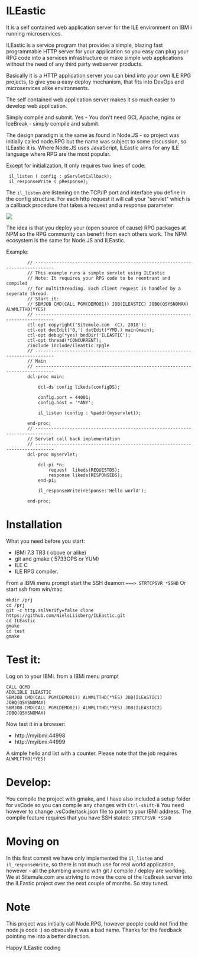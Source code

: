# ILEastic
It is a self contained web application server for the ILE environment on IBM i running microservices. 

ILEastic is a service program that provides a simple, blazing fast programmable HTTP server for your application so you easy can plug your RPG code into a services infrastructure or make simple web applications without the need of any third party webserver products.

Basically it is a HTTP application server you can bind into your own ILE RPG projects, 
to give you a easy deploy mechanism, that fits into DevOps and microservices alike environments.

The self contained web application server makes it so much easier to develop web application. 

Simply compile and submit. Yes - You don't need GCI, Apache, nginx or IceBreak - simply compile and submit.

The design paradigm is the same as found in Node.JS - so project was initially called node.RPG but the name was subject to some discussion, so ILEastic it is.
Where Node.JS uses JavaScript, ILEastic aims for any ILE language where RPG are the most popular.

Except for initialization, It only requires two lines of code:
```
 il_listen ( config : pServletCallback); 
 il_responseWrite ( pResponse);
```

The `il_listen` are listening on the TCP/IP port and interface you define in the 
config structure. For each http request it will call your "servlet" which is a 
callback procedure that takes a request and a response parameter
   
![](image.png)


The idea is that you deploy your (open source of cause) RPG packages at NPM so the RPG community can benefit from each others work. The NPM ecosystem is the same for Node.JS and ILEastic.    


Example: 
```
        // -----------------------------------------------------------------------------
        // This example runs a simple servlet using ILEastic
        // Note: It requires your RPG code to be reentrant and compiled
        // for multithreading. Each client request is handled by a seperate thread.
        // Start it:
        // SBMJOB CMD(CALL PGM(DEMO01)) JOB(ILEASTIC) JOBQ(QSYSNOMAX) ALWMLTTHD(*YES)        
        // -----------------------------------------------------------------------------     
        ctl-opt copyright('Sitemule.com  (C), 2018');
        ctl-opt decEdit('0,') datEdit(*YMD.) main(main);
        ctl-opt debug(*yes) bndDir('ILEASTIC');
        ctl-opt thread(*CONCURRENT);
        /include include/ileastic.rpgle
        // -----------------------------------------------------------------------------
        // Main
        // -----------------------------------------------------------------------------     
        dcl-proc main;

            dcl-ds config likeds(configDS);

            config.port = 44001;
            config.host = '*ANY';

            il_listen (config : %paddr(myservlet));

        end-proc;
        // -----------------------------------------------------------------------------
        // Servlet call back implementation
        // -----------------------------------------------------------------------------     
        dcl-proc myservlet;

            dcl-pi *n;
                request  likeds(REQUESTDS);
                response likeds(RESPONSEDS);
            end-pi;
  
            il_responseWrite(response:'Hello world');

        end-proc;
```

 
# Installation
What you need before you start:

* IBMI 7.3 TR3 ( obove or alike)
* git and gmake ( 5733OPS or YUM)
* ILE C 
* ILE RPG compiler.


From a IBMi menu prompt start the SSH deamon:`===> STRTCPSVR *SSHD`
Or start ssh from win/mac

```
mkdir /prj
cd /prj 
git -c http.sslVerify=false clone https://github.com/NielsLiisberg/ILEastic.git
cd ILEastic
gmake 
cd test 
gmake
```

# Test it:
Log on to your IBMi.
from a IBMi menu prompt 
````
CALL QCMD
ADDLIBLE ILEASTIC
SBMJOB CMD(CALL PGM(DEMO01)) ALWMLTTHD(*YES) JOB(ILEASTIC1) JOBQ(QSYSNOMAX) 
SBMJOB CMD(CALL PGM(DEMO02)) ALWMLTTHD(*YES) JOB(ILEASTIC2) JOBQ(QSYSNOMAX) 
````
Now test it in a browser:

* http://myibmi:44998
* http://myibmi:44999

A simple hello and list with a counter. Please note that the job requires `ALWMLTTHD(*YES)`


# Develop:
You compile the project with gmake, and I have also included a 
setup folder for vsCode so you can compile any changes 
with `Ctrl-shift-B` You need however to 
change .vsCode/task.json file to point 
to your IBMi address. The compile feature requires that you have SSH stated: `STRTCPSVR *SSHD` 

# Moving on
In this first commit we have only implemented the `il_listen` and `il_responseWrite`, so there is not much use for real world application, however - all the plumbing around with git / compile / deploy are working. We at Sitemule.com are striving to move the core of the IceBreak server into the ILEastic project over the next couple of months. So stay tuned.


# Note
This project was initially call Node.RPG, however people could not find the node.js code :) so obvously it was a bad name. Thanks for the feedback pointing me into a better direction.

Happy ILEastic coding

